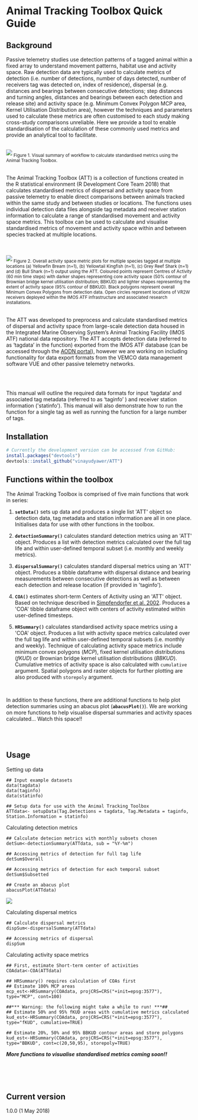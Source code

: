 
Animal Tracking Toolbox Quick Guide
===================================

Background
------------

Passive telemetry studies use detection patterns of a tagged animal
within a fixed array to understand movement patterns, habitat use and
activity space. Raw detection data are typically used to calculate
metrics of detection (i.e. number of detections, number of days
detected, number of receivers tag was detected on, index of residence),
dispersal (e.g. distances and bearings between consecutive detections;
step distances and turning angles, distances and bearings between each
detection and release site) and activity space (e.g. Minimum Convex
Polygon MCP area, Kernel Utilisation Distribution area), however the
techniques and parameters used to calculate these metrics are often
customised to each study making cross-study comparisons unreliable. Here
we provide a tool to enable standardisation of the calculation of these
commonly used metrics and provide an analytical tool to facilitate.

<br>

<img src="images/Fig1b.png"/>
<sub>Figure 1. Visual summary of workflow to calculate standardised metrics using the Animal Tracking Toolbox.</sub>

<br>
<br>

The Animal Tracking Toolbox (ATT) is a collection of functions created
in the R statistical environment (R Development Core Team 2018) that
calculates standardised metrics of dispersal and activity space from
passive telemetry to enable direct comparisons between animals tracked
within the same study and between studies or locations. The functions
uses individual detection data files alongside tag metadata and receiver
station information to calculate a range of standardised movement and
activity space metrics. This toolbox can be used to calculate and
visualise standardised metrics of movement and activity space within and
between species tracked at multiple locations.

<br>
<br>

<img src="images/Fig2.png"/>
<sub>Figure 2. Overall activity space metric plots for multiple species tagged at multiple locations (a) Yellowfin Bream (n=1), (b) Yellowtail Kingfish (n=1), (c) Grey Reef Shark (n=1) and (d) Bull Shark (n=1) output using the ATT. Coloured points represent Centres of Activity (60 min time steps) with darker shapes representing core activity space (50% contour of Brownian bridge kernel utilisation distribution; BBKUD) and lighter shapes representing the extent of activity space (95% contour of BBKUD). Black polygons represent overall Minimum Convex Polygons from detection data. Open circles represent locations of VR2W receivers deployed within the IMOS ATF infrastructure and associated research installations.</sub>

<br>
<br>

The ATT was developed to preprocess and calculate standardised metrics
of dispersal and activity space from large-scale detection data housed in
the Integrated Marine Observing System’s Animal Tracking Facility (IMOS
ATF) national data repository. The ATT accepts detection data (referred
to as ‘tagdata’ in the function) exported from the IMOS ATF database
(can be accessed through the [AODN portal](https://portal.aodn.org.au)),
however we are working on including functionality for data export formats 
from the VEMCO data management software VUE and other passive telemetry 
networks. 

<br>
<br>

This manual will outline the required data formats for input 
‘tagdata’ and associated tag metadata (referred to as ‘taginfo’ 
) and receiver station information ('statinfo'). This manual will
also demonstrate how to run the function for a single tag as well as
running the function for a large number of tags.

Installation
------------

``` r
# Currently the development version can be accessed from GitHub:
install.packages("devtools")
devtools::install_github("vinayudyawer/ATT")
```

Functions within the toolbox
------------

The Animal Tracking Toolbox is comprised of five main functions that work in series:

1.  **`setData()`** sets up data and produces a single list 'ATT' object so detection data, tag metadata and station information are all in one place. Initialises data for use with other functions in the toolbox.

2.  **`detectionSummary()`** calculates standard detection metrics using an 'ATT' object. Produces a list with detection metrics calculated over the full tag life and within user-defined temporal subset (i.e. monthly and weekly metrics).

3.  **`dispersalSummary()`** calculates standard dispersal metrics using an 'ATT' object. Produces a tibble dataframe with dispersal distance and bearing measurements between consecutive detections as well as between each detection and release location (if provided in 'taginfo').

4.  **`COA()`** estimates short-term Centers of Activity using an 'ATT' object. Based on technique described in [Simpfendorfer et al. 2002](http://www.nrcresearchpress.com/doi/abs/10.1139/f01-191#.WuggLS_L2XQ). Produces a 'COA' tibble dataframe object with centers of activity estimated within user-defined timesteps.

5.  **`HRSummary()`** calculates standardised activity space metrics using a 'COA' object. Produces a list with activity space metrics calculated over the full tag life and within user-defined temporal subsets (i.e. monthly and weekly). Technique of calculating activity space metrics include minimum convex polygons (*MCP*), fixed kernel utilisation distributions (*fKUD*) or Brownian bridge kernel utilisation distributions (*BBKUD*). Cumulative metrics of activity space is also calculated with `cumulative` argument. Spatial polygons and raster objects for further plotting are also produced with `storepoly` argument.

<br>

In addition to these functions, there are additional functions to help plot detection summaries using an abacus plot (**`abacusPlot()`**). We are working on more functions to help visualise dispersal summaries and activity spaces calculated... Watch this space!!

<br>
<br>

Usage
------------

Setting up data

```{r, include=TRUE, eval=TRUE}
## Input example datasets
data(tagdata) 
data(taginfo)
data(statinfo)

## Setup data for use with the Animal Tracking Toolbox
ATTdata<- setupData(Tag.Detections = tagdata, Tag.Metadata = taginfo, Station.Information = statinfo)

```

Calculating detection metrics
```{r, include=TRUE, eval=TRUE}
## Calculate detecion metrics with monthly subsets chosen
detSum<-detectionSummary(ATTdata, sub = "%Y-%m")

## Accessing metrics of detection for full tag life
detSum$Overall

## Accessing metrics of detection for each temporal subset
detSum$Subsetted

## Create an abacus plot
abacusPlot(ATTdata)

```
<img src="images/Fig3.png"/>


Calculating dispersal metrics
```{r, include=TRUE, eval=TRUE}
## Calculate dispersal metrics
dispSum<-dispersalSummary(ATTdata)

## Accessing metrics of dispersal
dispSum

```

Calculating activity space metrics
```{r, include=TRUE, eval=TRUE}
## First, estimate Short-term center of activities
COAdata<-COA(ATTdata)

## HRSummary() requires calculation of COAs first
## Estimate 100% MCP areas
mcp_est<-HRSummary(COAdata, projCRS=CRS("+init=epsg:3577"), type="MCP", cont=100)

##*** Warning: the following might take a while to run! ***##
## Estimate 50% and 95% fKUD areas with cumulative metrics calculated
kud_est<-HRSummary(COAdata, projCRS=CRS("+init=epsg:3577"), type="fKUD", cumulative=TRUE)

## Estimate 20%, 50% and 95% BBKUD contour areas and store polygons
kud_est<-HRSummary(COAdata, projCRS=CRS("+init=epsg:3577"), type="BBKUD", cont=c(20,50,95), storepoly=TRUE)

```
***More functions to visualise standardised metrics coming soon!!***

<br>
<br>
<br>

Current version
---------------

1.0.0 (1 May 2018)
